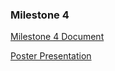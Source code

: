 ### Milestone 4

[Milestone 4 Document](https://github.com/cis-famu/design-project-blue/blob/main/documents/Milestone%204.pdf)

[Poster Presentation]()
